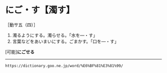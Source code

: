# にご・す【濁す】

［動サ五（四）］
1.  濁るようにする。濁らせる。「水を―・す」
2.  言葉などをあいまいにする。ごまかす。「口を―・す」
    

\[可能\]**にごせる**

---
`https://dictionary.goo.ne.jp/word/%E6%BF%81%E3%81%99/`
